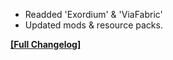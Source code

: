 




- Readded 'Exordium' & 'ViaFabric'
- Updated mods & resource packs.


**[[Full Changelog]](https://wiki.crismpack.net/modpacks/breakneck-optimized/changelog/1.21/1.21.1#v4.1.3)**